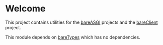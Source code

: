 # Welcome

This project contains utilities for the
[bareASGI](https://github.com/rob-blackbourn/bareASGI)
projects and the
[bareClient](https://github.com/rob-blackbourn/bareClient)
project.

This module depends on
[bareTypes](https://github.com/rob-blackbourn/bareTypes)
which has no dependencies.
